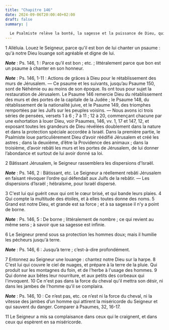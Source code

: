 ```yaml
---
title: "Chapitre 146"
date: 2024-09-06T20:00:40+02:00
draft: false
summary: |
  
  Le Psalmiste relève la bonté, la sagesse et la puissance de Dieu, qui éclatent dans toutes ses œuvres, et dans le soin qu’il prend de ses créatures.
---
```



1 Alléluia. Louez le Seigneur, parce qu'il est bon de lui chanter un psaume : qu'à notre Dieu louange soit agréable et digne de lui.

***Note*** :  Ps. 146, 1 : Parce qu’il est bon ; etc. ; littéralement parce que bon est un psaume à chanter en son honneur.

***Note*** :  Ps. 146, 1-11 : Actions de grâces à Dieu pour le rétablissement des murs de Jérusalem. ― Ce psaume et les suivants, jusqu’au Psaume 150, sont de Néhémie ou au moins de son époque. Ils ont tous pour sujet la restauration de Jérusalem. Le Psaume 146 remercie Dieu du rétablissement des murs et des portes de la capitale de la Judée ; le Psaume 148, du rétablissement de la nationalité juive, et le Psaume 149, des triomphes remportées par les Juifs sur les peuples voisins. ― Nous avons ici trois séries de pensées, versets 1 à 6 ; 7 à 11 ; 12 à 20, commençant chacune par une exhortation à louer Dieu, voir Psaumes, 146, vv. 1, 17 et 147, 12, et exposant toutes les grandeurs de Dieu révélées doublement dans la nature et dans la protection spéciale accordée à Israël. Dans la première partie, le Psalmiste loue particulièrement Dieu d’avoir réédifié Jérusalem et créé les astres ; dans la deuxième, d’être la Providence des animaux ; dans la troisième, d’avoir rebâti les murs et les portes de Jérusalem, de lui donner
l’abondance et surtout de lui avoir donné sa loi.

2 Bâtissant Jérusalem, le Seigneur rassemblera les dispersions d'Israël.

***Note*** :  Ps. 146, 2 : Bâtissant, etc. Le Seigneur a réellement rebâti Jérusalem en faisant révoquer l’ordre qui défendait aux Juifs de la rebâtir. ― Les dispersions d’Israël ; hébraïsme, pour Israël dispersé.

3 C'est lui qui guérit ceux qui ont le cœur brisé, et qui bande leurs plaies. 4 Qui compte la multitude des étoiles, et à elles toutes donne des noms. 5 Grand est notre Dieu, et grande est sa force ; et à sa sagesse il n'y a point de borne.

***Note*** :  Ps. 146, 5 : De borne ; littéralement de nombre ; ce qui revient au même sens ; à savoir que sa sagesse est infinie.

6 Le Seigneur prend sous sa protection les hommes doux; mais il humilie les pécheurs jusqu'à terre.

***Note*** :  Ps. 146, 6 : Jusqu’à terre ; c’est-à-dire profondément.


7 Entonnez au Seigneur une louange : chantez notre Dieu sur la harpe. 8 C'est lui qui couvre le ciel de nuages, et prépare à la terre de la pluie. Qui produit sur les montagnes du foin, et de l'herbe à l'usage des hommes. 9 Qui donne aux bêtes leur nourriture, et aux petits des corbeaux qui l'invoquent. 10 Ce n'est pas dans la force du cheval qu'il mettra son désir, ni dans les jambes de l'homme qu'il se complaira.

***Note*** :  Ps. 146, 10 : Ce n’est pas, etc. ce n’est ni la force du cheval, ni la vitesse des jambes d’un homme qui attirent la miséricorde du Seigneur et qui sauvent du danger. Comparer à Psaumes, 32, 16-17.

11 Le Seigneur a mis sa complaisance dans ceux qui le craignent, et dans ceux qui espèrent en sa miséricorde.



